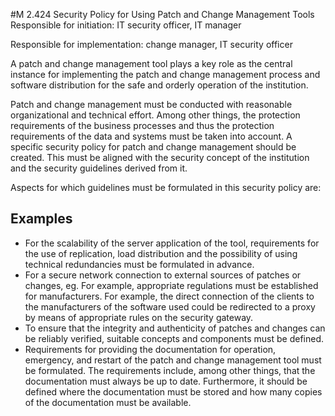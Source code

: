 #M 2.424 Security Policy for Using Patch and Change Management Tools
Responsible for initiation: IT security officer, IT manager

Responsible for implementation:  change manager, IT security officer

A patch and change management tool plays a key role as the central instance for implementing the patch and change management process and software distribution for the safe and orderly operation of the institution.

Patch and change management must be conducted with reasonable organizational and technical effort. Among other things, the protection requirements of the business processes and thus the protection requirements of the data and systems must be taken into account. A specific security policy for patch and change management should be created. This must be aligned with the security concept of the institution and the security guidelines derived from it.

Aspects for which guidelines must be formulated in this security policy are:



## Examples 
* For the scalability of the server application of the tool, requirements for the use of replication, load distribution and the possibility of using technical redundancies must be formulated in advance.
* For a secure network connection to external sources of patches or changes, eg. For example, appropriate regulations must be established for manufacturers. For example, the direct connection of the clients to the manufacturers of the software used could be redirected to a proxy by means of appropriate rules on the security gateway.
* To ensure that the integrity and authenticity of patches and changes can be reliably verified, suitable concepts and components must be defined.
* Requirements for providing the documentation for operation, emergency, and restart of the patch and change management tool must be formulated. The requirements include, among other things, that the documentation must always be up to date. Furthermore, it should be defined where the documentation must be stored and how many copies of the documentation must be available.




